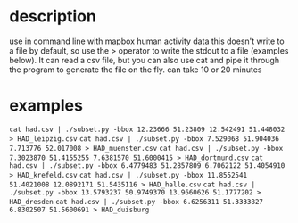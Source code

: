 # description
use in command line with mapbox human activity data
this doesn't write to a file by default, so use the > operator to write the stdout to a file (examples below).
It can read a csv file, but you can also use cat and pipe it through the program to generate the file on the fly.
can take 10 or 20 minutes

# examples
`cat had.csv | ./subset.py -bbox 12.23666 51.23809 12.542491 51.448032 > HAD_leipzig.csv`
`cat had.csv | ./subset.py -bbox 7.529068 51.904036 7.713776 52.017008 > HAD_muenster.csv`
`cat had.csv | ./subset.py -bbox 7.3023870 51.4155255 7.6381570 51.6000415 > HAD_dortmund.csv`
`cat had.csv | ./subset.py -bbox 6.4779483 51.2857809 6.7062122 51.4054910 > HAD_krefeld.csv`
`cat had.csv | ./subset.py -bbox 11.8552541 51.4021008 12.0892171 51.5435116 > HAD_halle.csv`
`cat had.csv | ./subset.py -bbox 13.5793237 50.9749370 13.9660626 51.1777202 > HAD_dresden`
`cat had.csv | ./subset.py -bbox 6.6256311 51.3333827 6.8302507 51.5600691 > HAD_duisburg`
